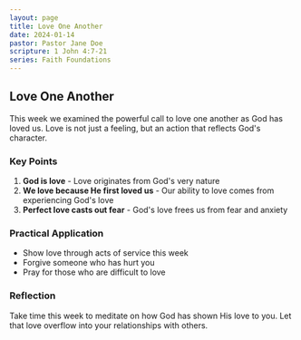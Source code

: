 ```yaml
---
layout: page
title: Love One Another
date: 2024-01-14
pastor: Pastor Jane Doe
scripture: 1 John 4:7-21
series: Faith Foundations
---
```


## Love One Another

This week we examined the powerful call to love one another as God has loved us. Love is not just a feeling, but an action that reflects God's character.

### Key Points

1. **God is love** - Love originates from God's very nature
2. **We love because He first loved us** - Our ability to love comes from experiencing God's love
3. **Perfect love casts out fear** - God's love frees us from fear and anxiety

### Practical Application

- Show love through acts of service this week
- Forgive someone who has hurt you
- Pray for those who are difficult to love

### Reflection

Take time this week to meditate on how God has shown His love to you. Let that love overflow into your relationships with others.
